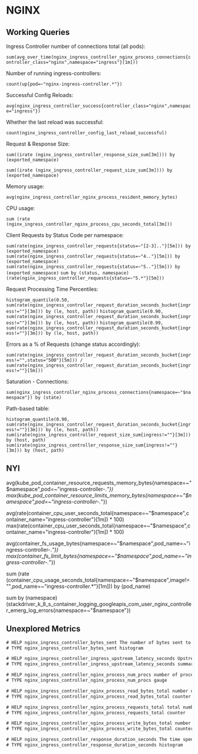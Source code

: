 # NGINX

## Working Queries

Ingress Controller number of connections total (all pods):

`sum(avg_over_time(nginx_ingress_controller_nginx_process_connections{controller_class="nginx",namespace="ingress"}[1m]))`

Number of running ingress-controllers:

`count(up{pod=~"nginx-ingress-controller.*"})`

Successful Config Reloads:

`avg(nginx_ingress_controller_success{controller_class="nginx",namespace="ingress"})`

Whether the last reload was successful:

`count(nginx_ingress_controller_config_last_reload_successful)`

Request & Response Size:

`sum((irate (nginx_ingress_controller_response_size_sum[3m]))) by (exported_namespace)`

`sum((irate (nginx_ingress_controller_request_size_sum[3m]))) by (exported_namespace)`

Memory usage:

`avg(nginx_ingress_controller_nginx_process_resident_memory_bytes)`

CPU usage:

`sum (rate (nginx_ingress_controller_nginx_process_cpu_seconds_total[3m]))`

Client Requests by Status Code per namespace:

`sum(rate(nginx_ingress_controller_requests{status=~"[2-3].."}[5m])) by (exported_namespace)`
`sum(rate(nginx_ingress_controller_requests{status=~"4.."}[5m])) by (exported_namespace)`
`sum(rate(nginx_ingress_controller_requests{status=~"5.."}[5m])) by (exported_namespace)`
`sum by (status, namespace) (rate(nginx_ingress_controller_requests{status=~"5.*"}[5m]))`

Request Processing Time Percentiles:

`histogram_quantile(0.50, sum(rate(nginx_ingress_controller_request_duration_seconds_bucket{ingress!=""}[3m])) by (le, host, path))`
`histogram_quantile(0.90, sum(rate(nginx_ingress_controller_request_duration_seconds_bucket{ingress!=""}[3m])) by (le, host, path))`
`histogram_quantile(0.99, sum(rate(nginx_ingress_controller_request_duration_seconds_bucket{ingress!=""}[3m])) by (le, host, path))`

Errors as a % of Requests (change status accordingly):

`sum(rate(nginx_ingress_controller_request_duration_seconds_bucket{ingress!="",status="500"}[5m])) / sum(rate(nginx_ingress_controller_request_duration_seconds_bucket{ingress!=""}[5m]))`

Saturation - Connections:

`sum(nginx_ingress_controller_nginx_process_connections{namespace=~"$namespace"}) by (state)`

Path-based table:

`histogram_quantile(0.90, sum(rate(nginx_ingress_controller_request_duration_seconds_bucket{ingress!=""}[3m])) by (le, host, path))`
`sum(irate(nginx_ingress_controller_request_size_sum{ingress!=""}[3m])) by (host, path)`
`sum(irate(nginx_ingress_controller_response_size_sum{ingress!=""}[3m])) by (host, path)`

## NYI

avg(kube_pod_container_resource_requests_memory_bytes{namespace=~"$namespace",pod=~"ingress-controller-.*"})
max(kube_pod_container_resource_limits_memory_bytes{namespace=~"$namespace",pod=~"ingress-controller-.*"})

avg(rate(container_cpu_user_seconds_total{namespace=~"$namespace",container_name="ingress-controller"}[1m]) * 100)
max(rate(container_cpu_user_seconds_total{namespace=~"$namespace",container_name="ingress-controller"}[1m]) * 100)

avg(container_fs_usage_bytes{namespace=~"$namespace",pod_name=~"ingress-controller-.*"})
max(container_fs_limit_bytes{namespace=~"$namespace",pod_name=~"ingress-controller-.*"})

sum (rate (container_cpu_usage_seconds_total{namespace=~"$namespace",image!="",pod_name=~"ingress-controller.*"}[1m])) by (pod_name)

sum by (namespace) (stackdriver_k_8_s_container_logging_googleapis_com_user_nginx_controller_emerg_log_errors{namespace=~"$namespace"})

## Unexplored Metrics

```txt
# HELP nginx_ingress_controller_bytes_sent The number of bytes sent to a client
# TYPE nginx_ingress_controller_bytes_sent histogram

# HELP nginx_ingress_controller_ingress_upstream_latency_seconds Upstream service latency per Ingress
# TYPE nginx_ingress_controller_ingress_upstream_latency_seconds summary

# HELP nginx_ingress_controller_nginx_process_num_procs number of processes
# TYPE nginx_ingress_controller_nginx_process_num_procs gauge

# HELP nginx_ingress_controller_nginx_process_read_bytes_total number of bytes read
# TYPE nginx_ingress_controller_nginx_process_read_bytes_total counter

# HELP nginx_ingress_controller_nginx_process_requests_total total number of client requests
# TYPE nginx_ingress_controller_nginx_process_requests_total counter

# HELP nginx_ingress_controller_nginx_process_write_bytes_total number of bytes written
# TYPE nginx_ingress_controller_nginx_process_write_bytes_total counter

# HELP nginx_ingress_controller_response_duration_seconds The time spent on receiving the response from the upstream server
# TYPE nginx_ingress_controller_response_duration_seconds histogram
```
